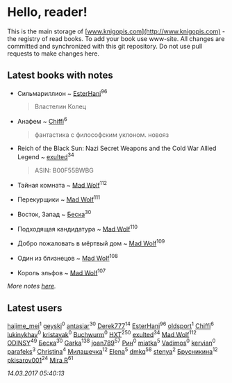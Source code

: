 # Hello, reader!
This is the main storage of [www.knigopis.com](http://www.knigopis.com) - the registry of read books.
To add your book use www-site. All changes are committed and synchronized with this git repository.
Do not use pull requests to make changes here.


## Latest books with notes
* Сильмариллион ~ [EsterHani](users/305/30558181-vkontakte)<sup>96</sup>
    > Властелин Колец

* Анафем ~ [Chiffi](users/105/105831994080785626680-google)<sup>6</sup>
    > фантастика с  философским уклоном. новояз

* Reich of the Black Sun: Nazi Secret Weapons and the Cold War Allied Legend ~ [exulted](users/100/100599204551896265722-google)<sup>34</sup>
    > ASIN: B00F55BWBG

* Тайная комната ~ [Mad Wolf](users/947/94738840-vkontakte)<sup>112</sup>

* Перекурщики ~ [Mad Wolf](users/947/94738840-vkontakte)<sup>111</sup>

* Восток, Запад ~ [Беска](users/157/1577468-vkontakte)<sup>30</sup>

* Подходящая кандидатура ~ [Mad Wolf](users/947/94738840-vkontakte)<sup>110</sup>

* Добро пожаловать в мёртвый дом ~ [Mad Wolf](users/947/94738840-vkontakte)<sup>109</sup>

* Один из близнецов ~ [Mad Wolf](users/947/94738840-vkontakte)<sup>108</sup>

* Король эльфов ~ [Mad Wolf](users/947/94738840-vkontakte)<sup>107</sup>


_More notes [here](latest_books_with_notes.md)._


## Latest users
[hajime_mei](users/335/335968601-vkontakte)<sup>1</sup> 
[geyski](users/221/221959664-vkontakte)<sup>0</sup> 
[antasiar](users/688/68827372-vkontakte)<sup>30</sup> 
[Derek777](users/153/15386028-yandex)<sup>14</sup> 
[EsterHani](users/305/30558181-vkontakte)<sup>96</sup> 
[oldsport](users/670/67028882-vkontakte)<sup>1</sup> 
[Chiffi](users/105/105831994080785626680-google)<sup>6</sup> 
[lukinykhav](users/174/17455474-vkontakte)<sup>0</sup> 
[kristayak](users/404/404035163-vkontakte)<sup>0</sup> 
[Buchwurm](users/100/100001175351667-facebook)<sup>0</sup> 
[HXT](users/100/100002563462782-facebook)<sup>250</sup> 
[exulted](users/100/100599204551896265722-google)<sup>34</sup> 
[Mad Wolf](users/947/94738840-vkontakte)<sup>112</sup> 
[ODINSY](users/100/100978570902186865324-google)<sup>49</sup> 
[Беска](users/157/1577468-vkontakte)<sup>30</sup> 
[Garka](users/115/115753719718250012620-google)<sup>138</sup> 
[joan789](users/240/2401650-vkontakte)<sup>57</sup> 
[Рин](users/417/417570094-vkontakte)<sup>0</sup> 
[miatka](users/351/35140437-vkontakte)<sup>5</sup> 
[Vadimos](users/100/100008019136904-facebook)<sup>0</sup> 
[kervian](users/244/244559736-vkontakte)<sup>0</sup> 
[parafeks](users/163/16366623-vkontakte)<sup>3</sup> 
[Christina](users/398/39868741-vkontakte)<sup>4</sup> 
[Милашечка](users/200/200601396-vkontakte)<sup>12</sup> 
[Elena](users/459/459594264-yandex)<sup>5</sup> 
[dmkq](users/142/1427317190926206-facebook)<sup>58</sup> 
[stenya](users/333/333274180-vkontakte)<sup>2</sup> 
[Брусникина](users/374/374307269-vkontakte)<sup>12</sup> 
[pkisarov001](users/311/311057796-yandex)<sup>24</sup> 
[Mira R](users/103/103293621948650602575-google)<sup>61</sup> 


_14.03.2017 05:40:13_
